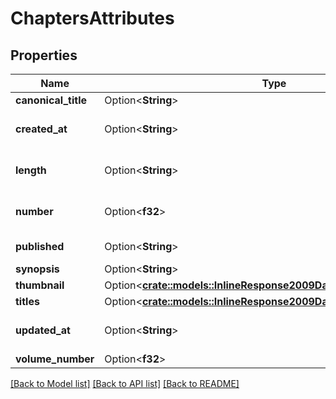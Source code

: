 # ChaptersAttributes

## Properties

Name | Type | Description | Notes
------------ | ------------- | ------------- | -------------
**canonical_title** | Option<**String**> |  | [optional]
**created_at** | Option<**String**> | ISO 8601 date and time | [optional]
**length** | Option<**String**> | Number of pages in chapter | [optional]
**number** | Option<**f32**> | Absolute chapter number | [optional]
**published** | Option<**String**> | YYYY-MM-DD date | [optional]
**synopsis** | Option<**String**> |  | [optional]
**thumbnail** | Option<[**crate::models::InlineResponse2009DataAttributesThumbnail**](inline_response_200_9_data_attributes_thumbnail.md)> |  | [optional]
**titles** | Option<[**crate::models::InlineResponse2009DataAttributesTitles**](inline_response_200_9_data_attributes_titles.md)> |  | [optional]
**updated_at** | Option<**String**> | ISO 8601 of last modification | [optional]
**volume_number** | Option<**f32**> |  | [optional]

[[Back to Model list]](../README.md#documentation-for-models) [[Back to API list]](../README.md#documentation-for-api-endpoints) [[Back to README]](../README.md)


